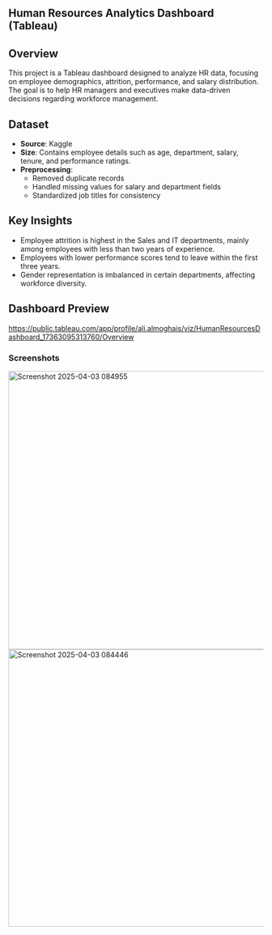 ## Human Resources Analytics Dashboard (Tableau)

## Overview  
This project is a Tableau dashboard designed to analyze HR data, focusing on employee demographics, attrition, performance, and salary distribution. The goal is to help HR managers and executives make data-driven decisions regarding workforce management.  

## Dataset  
- **Source**: Kaggle
- **Size**: Contains employee details such as age, department, salary, tenure, and performance ratings.  
- **Preprocessing**:  
  - Removed duplicate records  
  - Handled missing values for salary and department fields  
  - Standardized job titles for consistency  

## Key Insights  
- Employee attrition is highest in the Sales and IT departments, mainly among employees with less than two years of experience.  
- Employees with lower performance scores tend to leave within the first three years.  
- Gender representation is imbalanced in certain departments, affecting workforce diversity.  

## Dashboard Preview  
https://public.tableau.com/app/profile/ali.almoghais/viz/HumanResourcesDashboard_17363095313760/Overview

### Screenshots

<img width="550" alt="Screenshot 2025-04-03 084955" src="https://github.com/user-attachments/assets/9a732ac7-c1c7-43d8-afb6-db267c008c22" />

<img width="548" alt="Screenshot 2025-04-03 084446" src="https://github.com/user-attachments/assets/8cbb5e5d-bb43-4e40-88b8-8ae7b2583d82" />



